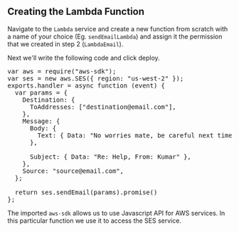 ## Creating the Lambda Function

Navigate to the `Lambda` service and create a new function from scratch with a name of your choice (Eg. `sendEmailLambda`) and assign it the permission that we created in step 2 (`LambdaEmail`).

Next we'll write the following code and click deploy.

<pre class="file">
var aws = require("aws-sdk");
var ses = new aws.SES({ region: "us-west-2" });
exports.handler = async function (event) {
  var params = {
    Destination: {
      ToAddresses: ["destination@email.com"],
    },
    Message: {
      Body: {
        Text: { Data: "No worries mate, be careful next time" },
      },

      Subject: { Data: "Re: Help, From: Kumar" },
    },
    Source: "source@email.com",
  };

  return ses.sendEmail(params).promise()
};
</pre>

The imported `aws-sdk` allows us to use Javascript API for AWS services. In this particular function we use it to access the SES service.
